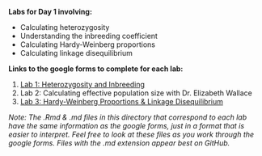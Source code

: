 **Labs for Day 1 involving:**
* Calculating heterozygosity
* Understanding the inbreeding coefficient
* Calculating Hardy-Weinberg proportions
* Calculating linkage disequilibrium

**Links to the google forms to complete for each lab:**
1. [Lab 1: Heterozygosity and Inbreeding](https://forms.gle/6mLWDx7Szf7p5mC7A)
2. Lab 2: Calculating effective population size with Dr. Elizabeth Wallace
3. [Lab 3: Hardy-Weinberg Proportions & Linkage Disequilibrium](https://forms.gle/rNddnwH4HB5MGPGu5)

*Note: The .Rmd & .md files in this directory that correspond to each lab have the same information as the google forms, just in a format that is easier to interpret. Feel free to look at these files as you work through the google forms. Files with the .md extension appear best on GitHub.*
